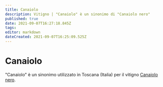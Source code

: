 ```yaml
---
title: Canaiolo
description: Vitigno | "Canaiolo" è un sinonimo di "Canaiolo nero"
published: true
date: 2021-09-07T16:27:18.845Z
tags: 
editor: markdown
dateCreated: 2021-09-07T16:25:09.525Z
---
```


# Canaiolo
"Canaiolo" è un sinonimo utilizzato in Toscana (Italia) per il vitigno [Canaiolo nero](/vitigni/Italia/bacca-nera/canaiolo-nero).